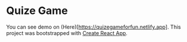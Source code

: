 # Quize Game

You can see demo on (Here)[https://quizegameforfun.netlify.app].
This project was bootstrapped with [Create React App](https://github.com/facebook/create-react-app).
